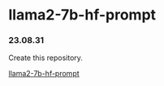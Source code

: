 # llama2-7b-hf-prompt

### 23.08.31

Create this repository.

[llama2-7b-hf-prompt](https://github.com/FrankZxShen/llama2-7b-hf-prompt)